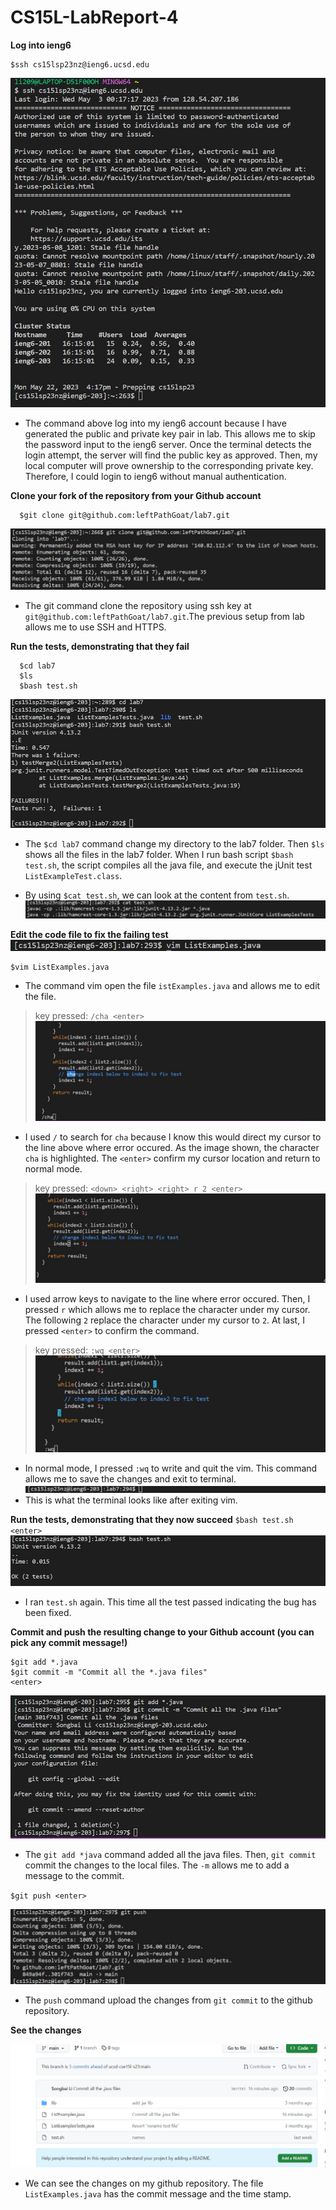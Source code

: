 CS15L-LabReport-4
========


**Log into ieng6**
 
 ````
 $ssh cs15lsp23nz@ieng6.ucsd.edu
 ````
  
 ![Image](LoginToIeng6.jpg)
  
  - The command above log into my ieng6 account because I have generated the public and private key pair in lab. This allows me to skip the password input to the ieng6 server. Once the terminal detects the login attempt, the server will find the public key as approved. Then, my local computer will prove ownership to the corresponding private key. Therefore, I could login to ieng6 without manual authentication.

**Clone your fork of the repository from your Github account**

  ````
    $git clone git@github.com:leftPathGoat/lab7.git
  ````
 ![Image](cloneRepo.jpg)
 
  - The git command clone the repository using ssh key at `git@github.com:leftPathGoat/lab7.git`.The previous setup from lab allows me to use SSH and HTTPS.
  
**Run the tests, demonstrating that they fail**
  ````
    $cd lab7 
    $ls
    $bash test.sh
  ````
 ![Image](testFail.jpg)
 
 - The `$cd lab7` command change my directory to the lab7 folder. Then `$ls` shows all the files in the lab7 folder. When I run bash script `$bash test.sh`, the script compiles all the java file, and execute the jUnit test `ListExampleTest.class`. 
 
 - By using `$cat test.sh`, we can look at the content from `test.sh`.  
 ![Image](catTest.jpg)
  
**Edit the code file to fix the failing test**
 ![Image](vimOpen.jpg)
 
````
$vim ListExamples.java
````

- The command vim open the file `istExamples.java` and allows me to edit the file.
> key pressed:
  `/cha <enter>`
  ![Image](search.jpg)
  - I used `/` to search for `cha` because I know this would direct my cursor to the line above where error occured. As the image shown, the character `cha` is highlighted. The `<enter>` confirm my cursor location and return to normal mode. 
  
> key pressed:
  `<down> <right> <right> r 2 <enter>`
  ![Image](r2.jpg)
  - I used arrow keys to navigate to the line where error occured. Then, I pressed `r` which allows me to replace the character under my cursor. The following `2` replace the character under my cursor to `2`. At last, I pressed `<enter>` to confirm the command. 
> key pressed:
  `:wq <enter>`
  ![Image](wq.jpg)
 
  - In normal mode, I pressed `:wq` to write and quit the vim. This command allows me to save the changes and exit to terminal. 
  ![Image](normal.jpg)
  - This is what the terminal looks like after exiting vim.
  
**Run the tests, demonstrating that they now succeed**
  `$bash test.sh <enter>`
  ![Image](testSuccess.jpg)
  
  - I ran `test.sh` again. This time all the test passed indicating the bug has been fixed.
  
**Commit and push the resulting change to your Github account (you can pick any commit message!)**
  ````
  $git add *.java
  $git commit -m "Commit all the *.java files"
  <enter>
  ````
  ![Image](gitaddAndCommit.jpg)
  
  - The `git add *java` command added all the java files. Then, `git commit` commit the changes to the local files. The `-m` allows me to add a message to the commit. 
  
  `$git push <enter>`
  
  ![Image](gitPush.jpg)
  
  - The `push` command upload the changes from `git commit` to the github repository.

**See the changes**
  
  ![Image](github.jpg)
  
  - We can see the changes on my github repository. The file `ListExamples.java` has the commit message and the time stamp.

